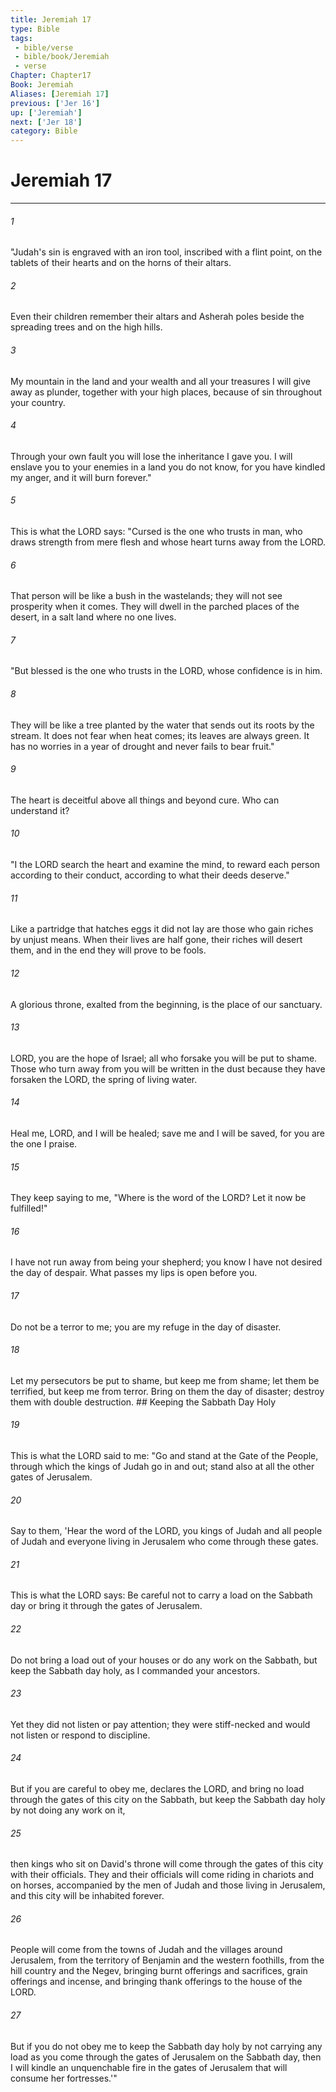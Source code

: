 ```yaml
---
title: Jeremiah 17
type: Bible
tags:
 - bible/verse
 - bible/book/Jeremiah
 - verse
Chapter: Chapter17
Book: Jeremiah
Aliases: [Jeremiah 17]
previous: ['Jer 16']
up: ['Jeremiah']
next: ['Jer 18']
category: Bible
---
```

# Jeremiah 17

***


###### 1 
"Judah's sin is engraved with an iron tool, inscribed with a flint point, on the tablets of their hearts and on the horns of their altars. 

###### 2 
Even their children remember their altars and Asherah poles beside the spreading trees and on the high hills. 

###### 3 
My mountain in the land and your wealth and all your treasures I will give away as plunder, together with your high places, because of sin throughout your country. 

###### 4 
Through your own fault you will lose the inheritance I gave you. I will enslave you to your enemies in a land you do not know, for you have kindled my anger, and it will burn forever." 

###### 5 
This is what the LORD says: "Cursed is the one who trusts in man, who draws strength from mere flesh and whose heart turns away from the LORD. 

###### 6 
That person will be like a bush in the wastelands; they will not see prosperity when it comes. They will dwell in the parched places of the desert, in a salt land where no one lives. 

###### 7 
"But blessed is the one who trusts in the LORD, whose confidence is in him. 

###### 8 
They will be like a tree planted by the water that sends out its roots by the stream. It does not fear when heat comes; its leaves are always green. It has no worries in a year of drought and never fails to bear fruit." 

###### 9 
The heart is deceitful above all things and beyond cure. Who can understand it? 

###### 10 
"I the LORD search the heart and examine the mind, to reward each person according to their conduct, according to what their deeds deserve." 

###### 11 
Like a partridge that hatches eggs it did not lay are those who gain riches by unjust means. When their lives are half gone, their riches will desert them, and in the end they will prove to be fools. 

###### 12 
A glorious throne, exalted from the beginning, is the place of our sanctuary. 

###### 13 
LORD, you are the hope of Israel; all who forsake you will be put to shame. Those who turn away from you will be written in the dust because they have forsaken the LORD, the spring of living water. 

###### 14 
Heal me, LORD, and I will be healed; save me and I will be saved, for you are the one I praise. 

###### 15 
They keep saying to me, "Where is the word of the LORD? Let it now be fulfilled!" 

###### 16 
I have not run away from being your shepherd; you know I have not desired the day of despair. What passes my lips is open before you. 

###### 17 
Do not be a terror to me; you are my refuge in the day of disaster. 

###### 18 
Let my persecutors be put to shame, but keep me from shame; let them be terrified, but keep me from terror. Bring on them the day of disaster; destroy them with double destruction. ## Keeping the Sabbath Day Holy 

###### 19 
This is what the LORD said to me: "Go and stand at the Gate of the People, through which the kings of Judah go in and out; stand also at all the other gates of Jerusalem. 

###### 20 
Say to them, 'Hear the word of the LORD, you kings of Judah and all people of Judah and everyone living in Jerusalem who come through these gates. 

###### 21 
This is what the LORD says: Be careful not to carry a load on the Sabbath day or bring it through the gates of Jerusalem. 

###### 22 
Do not bring a load out of your houses or do any work on the Sabbath, but keep the Sabbath day holy, as I commanded your ancestors. 

###### 23 
Yet they did not listen or pay attention; they were stiff-necked and would not listen or respond to discipline. 

###### 24 
But if you are careful to obey me, declares the LORD, and bring no load through the gates of this city on the Sabbath, but keep the Sabbath day holy by not doing any work on it, 

###### 25 
then kings who sit on David's throne will come through the gates of this city with their officials. They and their officials will come riding in chariots and on horses, accompanied by the men of Judah and those living in Jerusalem, and this city will be inhabited forever. 

###### 26 
People will come from the towns of Judah and the villages around Jerusalem, from the territory of Benjamin and the western foothills, from the hill country and the Negev, bringing burnt offerings and sacrifices, grain offerings and incense, and bringing thank offerings to the house of the LORD. 

###### 27 
But if you do not obey me to keep the Sabbath day holy by not carrying any load as you come through the gates of Jerusalem on the Sabbath day, then I will kindle an unquenchable fire in the gates of Jerusalem that will consume her fortresses.'" 
